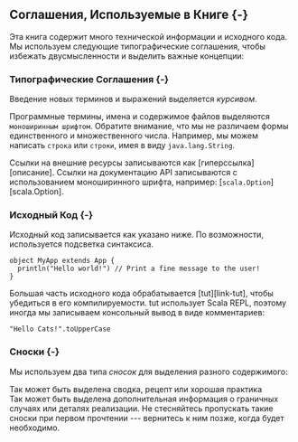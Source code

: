 ## Соглашения, Используемые в Книге {-}

Эта книга содержит много технической информации и исходного кода.
Мы используем следующие типографические соглашения, 
чтобы избежать двусмысленности и выделить важные концепции:

### Типографические Соглашения {-}

Введение новых терминов и выражений выделяется *курсивом*. 

Программные термины, имена и содержимое файлов выделяются `моноширинным шрифтом`.
Обратите внимание, что мы не различаем формы единственного и множественного числа. 
Например, мы можем написать `строка` или `строки`, имея в виду `java.lang.String`.

Ссылки на внешние ресурсы записываются как [гиперссылка][описание].
Ссылки на документацию API записываются с использованием моноширинного шрифта, например: [`scala.Option`][scala.Option].

### Исходный Код {-}

Исходный код записывается как указано ниже. По возможности, используется подсветка синтаксиса. 

```tut:book:silent
object MyApp extends App {
  println("Hello world!") // Print a fine message to the user!
}
```

Большая часть исходного кода обрабатывается [tut][link-tut], чтобы убедиться в его компилируемости.
tut использует Scala REPL, поэтому иногда мы записываем консольный вывод в виде комментариев:

```tut:book
"Hello Cats!".toUpperCase
```

### Сноски {-}

Мы используем два типа *сносок* для выделения разного содержимого:

<div class="callout callout-info">
Так может быть выделена сводка, рецепт или хорошая практика
</div>

<div class="callout callout-warning">
Так может быть выделена дополнительная информация о граничных случаях или деталях реализации. 
Не стесняйтесь пропускать такие сноски при первом прочтении --- вернитесь к ним позже, когда будет необходимо.
</div>

